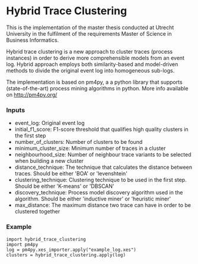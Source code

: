 # Hybrid Trace Clustering

This is the implementation of the master thesis conducted at Utrecht University in the fulfilment of the requirements Master of Science in Business Informatics.

Hybrid trace clustering is a new approach to cluster traces (process instances) in order to derive more comprehensible models from an event log. Hybrid approach employs both similarity-based and model-driven methods to divide the original event log into homogeneous sub-logs.

The implementation is based on pm4py, a a python library that supports (state-of-the-art) process mining algorithms in python. More info available on http://pm4py.org/

### Inputs

- event_log: Original event log
- initial_f1_score: F1-score threshold that qualifies high quality clusters in the first step
- number_of_clusters: Number of clusters to be found
- minimum_cluster_size: Minimum number of traces in a cluster 
- neighbourhood_size: Number of neighbour trace variants to be selected when building a new cluster
- distance_technique: The technique that calculates the distance between traces. Should be either 'BOA' or 'levenshtein'
- clustering_technique: Clustering technique to be used in the first step. Should be either 'K-means' or 'DBSCAN'
- discovery_technique: Process model discovery algorithm used in the algorithm. Should be either 'inductive miner' or 'heuristic miner'
- max_distance: The maximum distance two trace can have in order to be clustered together

### Example

    import hybrid_trace_clustering
    import pm4py
    log = pm4py.xes_importer.apply("example_log.xes")
    clusters = hybrid_trace_clustering.apply(log)
    
    
